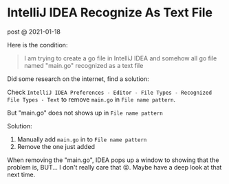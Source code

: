 # IntelliJ IDEA Recognize As Text File

post @ 2021-01-18

Here is the condition:
> I am trying to create a go file in IntelliJ IDEA
> and somehow all go file named "main.go" recognized as a text file

Did some research on the internet, find a solution:

Check `IntelliJ IDEA Preferences - Editor - File Types - Recognized File Types - Text` to remove `main.go` in `File name pattern`.

But "main.go" does not shows up in `File name pattern`

Solution:
1. Manually add `main.go` in to `File name pattern`
2. Remove the one just added

When removing the "main.go", IDEA pops up a window to showing that the problem is, BUT... I don't really care that 😜. Maybe have a deep look at that next time.
